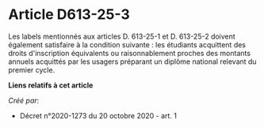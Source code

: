 # Article D613-25-3

Les labels mentionnés aux articles D. 613-25-1 et D. 613-25-2 doivent également satisfaire à la condition suivante : les
étudiants acquittent des droits d'inscription équivalents ou raisonnablement proches des montants annuels acquittés par les
usagers préparant un diplôme national relevant du premier cycle.

**Liens relatifs à cet article**

_Créé par_:

  - Décret n°2020-1273 du 20 octobre 2020 - art. 1
